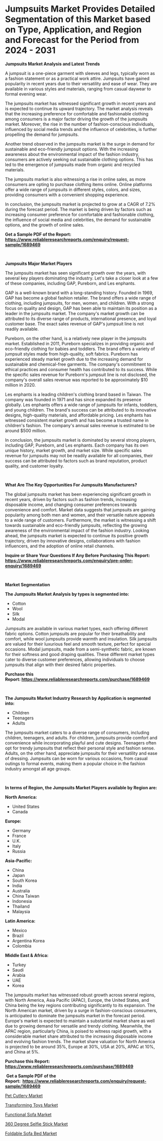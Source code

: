 <p><h1>Jumpsuits Market Provides Detailed Segmentation of this Market based on Type, Application, and Region and Forecast for the Period from 2024 - 2031</h1></p><p><strong>Jumpsuits Market Analysis and Latest Trends</strong></p>
<p><p>A jumpsuit is a one-piece garment with sleeves and legs, typically worn as a fashion statement or as a practical work attire. Jumpsuits have gained popularity in recent years due to their versatility and ease of wear. They are available in various styles and materials, ranging from casual daywear to formal evening wear.</p><p>The jumpsuits market has witnessed significant growth in recent years and is expected to continue its upward trajectory. The market analysis reveals that the increasing preference for comfortable and fashionable clothing among consumers is a major factor driving the growth of the jumpsuits market. Moreover, the rise in the number of fashion-conscious individuals, influenced by social media trends and the influence of celebrities, is further propelling the demand for jumpsuits.</p><p>Another trend observed in the jumpsuits market is the surge in demand for sustainable and eco-friendly jumpsuit options. With the increasing awareness about the environmental impact of the fashion industry, consumers are actively seeking out sustainable clothing options. This has led to the emergence of jumpsuits made from organic and recycled materials.</p><p>The jumpsuits market is also witnessing a rise in online sales, as more consumers are opting to purchase clothing items online. Online platforms offer a wide range of jumpsuits in different styles, colors, and sizes, providing consumers with a convenient shopping experience.</p><p>In conclusion, the jumpsuits market is projected to grow at a CAGR of 7.2% during the forecast period. The market is being driven by factors such as increasing consumer preference for comfortable and fashionable clothing, the influence of social media and celebrities, the demand for sustainable options, and the growth of online sales.</p></p>
<p><strong>Get a Sample PDF of the Report:&nbsp; <a href="https://www.reliableresearchreports.com/enquiry/request-sample/1689469">https://www.reliableresearchreports.com/enquiry/request-sample/1689469</a></strong></p>
<p>&nbsp;</p>
<p><strong>Jumpsuits Major Market Players</strong></p>
<p><p>The jumpsuits market has seen significant growth over the years, with several key players dominating the industry. Let's take a closer look at a few of these companies, including GAP, Pureborn, and Les enphants.</p><p>GAP is a well-known brand with a long-standing history. Founded in 1969, GAP has become a global fashion retailer. The brand offers a wide range of clothing, including jumpsuits, for men, women, and children. With a strong focus on quality and design, GAP has been able to maintain its position as a leader in the jumpsuits market. The company's market growth can be attributed to its diverse range of products, international presence, and loyal customer base. The exact sales revenue of GAP's jumpsuit line is not readily available.</p><p>Pureborn, on the other hand, is a relatively new player in the jumpsuits market. Established in 2011, Pureborn specializes in providing organic and eco-friendly clothing for babies and toddlers. The brand offers a variety of jumpsuit styles made from high-quality, soft fabrics. Pureborn has experienced steady market growth due to the increasing demand for sustainable and chemical-free garments. The company's commitment to ethical practices and consumer health has contributed to its success. While the specific sales revenue for Pureborn's jumpsuit line is not disclosed, the company's overall sales revenue was reported to be approximately $10 million in 2020.</p><p>Les enphants is a leading children's clothing brand based in Taiwan. The company was founded in 1971 and has since expanded its presence globally. Les enphants offers a wide range of jumpsuits for infants, toddlers, and young children. The brand's success can be attributed to its innovative designs, high-quality materials, and affordable pricing. Les enphants has witnessed consistent market growth and has become a trusted name in children's fashion. The company's annual sales revenue is estimated to be around $500 million.</p><p>In conclusion, the jumpsuits market is dominated by several strong players, including GAP, Pureborn, and Les enphants. Each company has its own unique history, market growth, and market size. While specific sales revenue for jumpsuits may not be readily available for all companies, their success can be attributed to factors such as brand reputation, product quality, and customer loyalty.</p></p>
<p>&nbsp;</p>
<p><strong>What Are The Key Opportunities For Jumpsuits Manufacturers?</strong></p>
<p><p>The global jumpsuits market has been experiencing significant growth in recent years, driven by factors such as fashion trends, increasing disposable income, and changing consumer preferences towards convenience and comfort. Market data suggests that jumpsuits are gaining popularity among both men and women, and their versatile nature appeals to a wide range of customers. Furthermore, the market is witnessing a shift towards sustainable and eco-friendly jumpsuits, reflecting the growing awareness of the environmental impact of the fashion industry. Looking ahead, the jumpsuits market is expected to continue its positive growth trajectory, driven by innovative designs, collaborations with fashion influencers, and the adoption of online retail channels.</p></p>
<p><strong>Inquire or Share Your Questions If Any Before Purchasing This Report: <a href="https://www.reliableresearchreports.com/enquiry/pre-order-enquiry/1689469">https://www.reliableresearchreports.com/enquiry/pre-order-enquiry/1689469</a></strong></p>
<p>&nbsp;</p>
<p><strong>Market Segmentation</strong></p>
<p><strong>The Jumpsuits Market Analysis by types is segmented into:</strong></p>
<p><ul><li>Cotton</li><li>Wool</li><li>Silk</li><li>Modal</li></ul></p>
<p><p>Jumpsuits are available in various market types, each offering different fabric options. Cotton jumpsuits are popular for their breathability and comfort, while wool jumpsuits provide warmth and insulation. Silk jumpsuits are valued for their luxurious feel and smooth texture, perfect for special occasions. Modal jumpsuits, made from a semi-synthetic fabric, are known for their softness and good draping qualities. These different market types cater to diverse customer preferences, allowing individuals to choose jumpsuits that align with their desired fabric properties.</p></p>
<p><strong>Purchase this Report:&nbsp;<a href="https://www.reliableresearchreports.com/purchase/1689469">https://www.reliableresearchreports.com/purchase/1689469</a></strong></p>
<p>&nbsp;</p>
<p><strong>The Jumpsuits Market Industry Research by Application is segmented into:</strong></p>
<p><ul><li>Children</li><li>Teenagers</li><li>Adults</li></ul></p>
<p><p>The jumpsuits market caters to a diverse range of consumers, including children, teenagers, and adults. For children, jumpsuits provide comfort and convenience while incorporating playful and cute designs. Teenagers often opt for trendy jumpsuits that reflect their personal style and fashion sense. Adults, on the other hand, appreciate jumpsuits for their versatility and ease of dressing. Jumpsuits can be worn for various occasions, from casual outings to formal events, making them a popular choice in the fashion industry amongst all age groups.</p></p>
<p>&nbsp;</p>
<p><strong>In terms of Region, the Jumpsuits Market Players available by Region are:</strong></p>
<p>
    <p> <strong> North America: </strong>
        <ul>
            <li>United States</li>
            <li>Canada</li>
        </ul>
        </p> 
    <p> <strong> Europe: </strong>
        <ul>
            <li>Germany</li>
            <li>France</li>
            <li>U.K.</li>
            <li>Italy</li>
            <li>Russia</li>
        </ul>
        </p> 
    <p> <strong> Asia-Pacific: </strong>
        <ul>
            <li>China</li>
            <li>Japan</li>
            <li>South Korea</li>
            <li>India</li>
            <li>Australia</li>
            <li>China Taiwan</li>
            <li>Indonesia</li>
            <li>Thailand</li>
            <li>Malaysia</li>
        </ul>
        </p> 
    <p> <strong> Latin America: </strong>
        <ul>
            <li>Mexico</li>
            <li>Brazil</li>
            <li>Argentina Korea</li>
            <li>Colombia</li>
        </ul>
        </p> 
    <p> <strong> Middle East & Africa: </strong>
        <ul>
            <li>Turkey</li>
            <li>Saudi</li>
            <li>Arabia</li>
            <li>UAE</li>
            <li>Korea</li>
        </ul>
    </p>
    </p>
<p><p>The jumpsuits market has witnessed robust growth across several regions, with North America, Asia Pacific (APAC), Europe, the United States, and China being the key regions contributing significantly to its expansion. The North American market, driven by a surge in fashion-conscious consumers, is anticipated to dominate the jumpsuits market in the forecast period. Europe's market is expected to maintain a substantial market share as well due to growing demand for versatile and trendy clothing. Meanwhile, the APAC region, particularly China, is poised to witness rapid growth, with a considerable market share attributed to the increasing disposable income and evolving fashion trends. The market share valuation for North America is projected to be around 35%, Europe at 30%, USA at 20%, APAC at 10%, and China at 5%.</p></p>
<p><strong>Purchase this Report: <a href="https://www.reliableresearchreports.com/purchase/1689469">https://www.reliableresearchreports.com/purchase/1689469</a></strong></p>
<p>&nbsp;<strong>Get a Sample PDF of the Report:&nbsp;&nbsp;<a href="https://www.reliableresearchreports.com/enquiry/request-sample/1689469">https://www.reliableresearchreports.com/enquiry/request-sample/1689469</a></strong></p>
<p><strong></strong></p>
<p><p><a href="https://github.com/tamvrosiya/Market-Research-Report-List-1/blob/main/pet-cutlery-market.md">Pet Cutlery Market</a></p><p><a href="https://github.com/aashishrp02/Market-Research-Report-List-1/blob/main/transforming-toys-market.md">Transforming Toys Market</a></p><p><a href="https://github.com/aasishrp01/Market-Research-Report-List-2/blob/main/functional-sofa-market.md">Functional Sofa Market</a></p><p><a href="https://github.com/dringals/Market-Research-Report-List-1/blob/main/360-degree-selfie-stick-market.md">360 Degree Selfie Stick Market</a></p><p><a href="https://github.com/Paul14Anderson63/Market-Research-Report-List-1/blob/main/foldable-sofa-bed-market.md">Foldable Sofa Bed Market</a></p></p>